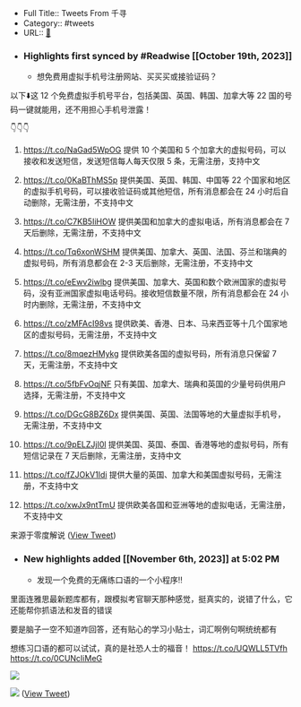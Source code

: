 - Full Title:: Tweets From 千寻
- Category:: #tweets
- URL:: [🔗](https://twitter.com/Crypto_QianXun)
- ### Highlights first synced by #Readwise [[October 19th, 2023]]
    - 想免费用虚拟手机号注册网站、买买买或接验证码？

以下⬇️这 12 个免费虚拟手机号平台，包括美国、英国、韩国、加拿大等 22 国的号码一键就能用，还不用担心手机号泄露！

👇👇👇

1. https://t.co/NaGad5WpOG
提供 10 个美国和 5 个加拿大的虚拟号码，可以接收和发送短信，发送短信每人每天仅限 5 条，无需注册，支持中文

2. https://t.co/0KaBThMS5p
提供美国、英国、韩国、中国等 22 个国家和地区的虚拟手机号码，可以接收验证码或其他短信，所有消息都会在 24 小时后自动删除，无需注册，不支持中文

3. https://t.co/C7KB5IiHOW
提供美国和加拿大的虚拟电话，所有消息都会在 7 天后删除，无需注册，不支持中文

4. https://t.co/Tq6xonWSHM
提供美国、加拿大、英国、法国、芬兰和瑞典的虚拟号码，所有消息都会在 2-3 天后删除，无需注册，不支持中文

5. https://t.co/eEwv2iwlbg
提供美国、加拿大、英国和数个欧洲国家的虚拟号码，没有亚洲国家虚拟电话号码。接收短信数量不限，所有消息都会在 24 小时内删除，无需注册，不支持中文

6. https://t.co/zMFAcI98vs
提供欧美、香港、日本、马来西亚等十几个国家地区的虚拟号码，无需注册，不支持中文

7. https://t.co/8mqezHMykg
提供欧美各国的虚拟号码，所有消息只保留 7 天，无需注册，不支持中文

8. https://t.co/5fbFvOqjNF
只有美国、加拿大、瑞典和英国的少量号码供用户选择，无需注册，不支持中文

9. https://t.co/DGcG8BZ6Dx
提供美国、英国、法国等地的大量虚拟手机号，无需注册，不支持中文

10. https://t.co/9pELZJjI0l
提供美国、英国、泰国、香港等地的虚拟号码，所有短信记录在 7 天后删除，无需注册，支持中文

11. https://t.co/fZJOkV1Idi
提供大量的英国、加拿大和美国虚拟号码，无需注册，不支持中文

12. https://t.co/xwJx9ntTmU
提供欧美各国和亚洲等地的虚拟电话，无需注册，不支持中文

来源于零度解说 ([View Tweet](https://twitter.com/Crypto_QianXun/status/1714846322430464073))
- ### New highlights added [[November 6th, 2023]] at 5:02 PM
    - 发现一个免费的无痛练口语的一个小程序‼️

里面连雅思最新题库都有，跟模拟考官聊天那种感觉，挺真实的，说错了什么，它还能帮你抓语法和发音的错误

要是脑子一空不知道咋回答，还有贴心的学习小贴士，词汇啊例句啊统统都有

想练习口语的都可以试试，真的是社恐人士的福音！ https://t.co/UQWLL5TVfh https://t.co/0CUNcIiMeG

![](https://pbs.twimg.com/media/F-ON_p8asAAL9Ur.jpg)

![](https://pbs.twimg.com/media/F-OPdxNbMAAeDQ8.jpg) ([View Tweet](https://twitter.com/Crypto_QianXun/status/1721377757731684771))
